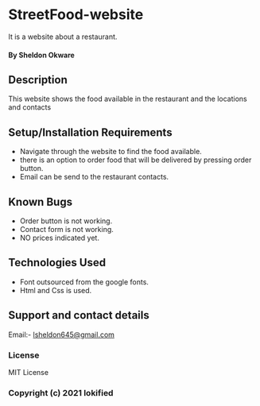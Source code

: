 # StreetFood-website
It is a website about a restaurant.
#### By **Sheldon Okware**
## Description
This website shows the food available in the restaurant and the locations and contacts
## Setup/Installation Requirements
* Navigate through the website to find the food available.
* there is an option to order food that will be delivered by pressing order button.
* Email can be send to the restaurant contacts.

## Known Bugs
* Order button is not working.
* Contact form is not working.
* NO prices indicated yet.
## Technologies Used
* Font outsourced from the google fonts.
* Html and Css is  used.
## Support and contact details
Email:- lsheldon645@gmail.com
### License
MIT License

### Copyright (c) 2021 lokified


